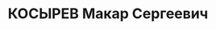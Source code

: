 ---
title: КОСЫРЕВ Макар Сергеевич
description: 'Род. в 1888, Воронежская обл., с. Коршуновка. Проживал: Московская обл.,
  ст. Воронок, Центральная ул., 2, кв. 1. Гл.инженер, Стройтрест №17 НКОП'
---